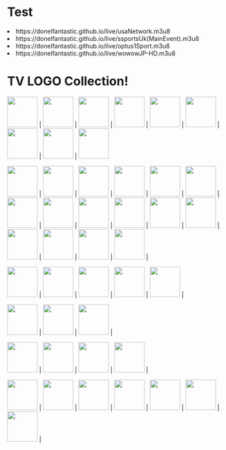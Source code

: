 Test
==
<li>https://donelfantastic.github.io/live/usaNetwork.m3u8</li>

<li>https://donelfantastic.github.io/live/ssportsUk(MainEvent).m3u8</li>

<li>https://donelfantastic.github.io/live/optus1Sport.m3u8</li>

<li>https://donelfantastic.github.io/live/wowowJP-HD.m3u8</li>


TV LOGO Collection! 
==


<img src="https://static.sky.co.nz/sky/channel-logos/051_sky_sport_1_logo_stack_rgb.png" width="70" /> | <img src="https://static.sky.co.nz/sky/channel-logos/051_sky_sport_2_logo_stack_rgb.png" width="70" /> | <img src="https://static.sky.co.nz/sky/channel-logos/051_sky_sport_3_logo_stack_rgb.png" width="70" /> | <img src="https://static.sky.co.nz/sky/channel-logos/051_sky_sport_4_logo_stack_rgb.png" width="70" /> | <img src="https://static.sky.co.nz/sky/channel-logos/051_sky_sport_5_logo_stack_rgb.png" width="70" /> | <img src="https://static.sky.co.nz/sky/channel-logos/051_sky_sport_6_logo_stack_rgb.png" width="70" /> | <img src="https://static.sky.co.nz/sky/channel-logos/051_sky_sport_7_logo_stack_rgb.png" width="70" /> | <img src="https://static.sky.co.nz/sky/channel-logos/051_sky_sport_8_logo_stack_rgb.png" width="70" /> | <img src="https://static.sky.co.nz/sky/channel-logos/051_sky_sport_9_logo_stack_rgb.png" width="70" />


<img src="https://assets.bein.com/mena/sites/3/2015/06/beIN_SPORTS1_PREMIUM_Digital_Mono.png" width="70" /> | <img src="https://assets.bein.com/mena/sites/3/2015/06/beIN_SPORTS2_PREMIUM_Digital_Mono.png" width="70" /> | <img src="https://assets.bein.com/mena/sites/3/2015/06/beIN_SPORTS3_PREMIUM_Digital_Mono.png" width="70" /> | <img src="https://assets.bein.com/mena/sites/3/2015/06/beIN_SPORTS1_ENGLISH_Digital_Mono.png" width="70" /> | <img src="https://assets.bein.com/mena/sites/3/2015/06/beIN_SPORTS2_ENGLISH_Digital_Mono.png" width="70" /> | <img src="https://assets.bein.com/mena/sites/3/2015/06/beIN_SPORTS3_ENGLISH_Digital_Mono.png" width="70" /> | <img src="https://assets.bein.com/mena/sites/3/2015/06/beIN_SPORTS1_DIGITAL_Mono.png" width="70" /> | <img src="https://assets.bein.com/mena/sites/3/2015/06/beIN_SPORTS2_DIGITAL_Mono.png" width="70" /> | <img src="https://assets.bein.com/mena/sites/3/2015/06/beIN_SPORTS3_DIGITAL_Mono.png" width="70" /> | <img src="https://assets.bein.com/mena/sites/3/2015/06/beIN_SPORTS4_DIGITAL_Mono.png" width="70" /> | <img src="https://assets.bein.com/mena/sites/3/2015/06/beIN_SPORTS5_DIGITAL_Mono.png" width="70" /> | <img src="https://assets.bein.com/mena/sites/3/2015/06/beIN_SPORTS6_DIGITAL_Mono.png" width="70" /> | <img src="https://assets.bein.com/mena/sites/3/2015/06/beIN_SPORTS7_DIGITAL_Mono.png" width="70" /> | <img src="https://assets.bein.com/mena/sites/3/2015/06/beIN_SPORTS1_FRENCH_Digital_Mono.png" width="70" /> | <img src="https://assets.bein.com/mena/sites/3/2015/06/beIN_SPORTS2_FRENCH_Digital_Mono.png" width="70" /> | <img src="https://assets.bein.com/mena/sites/3/2015/06/beIN_SPORTS3_FRENCH_Digital_Mono.png" width="70" /> | 


<img src="https://divign0fdw3sv.cloudfront.net/Images/ChannelLogo/contenthub/154_144.png" width="70" /> | <img src="https://divign0fdw3sv.cloudfront.net/Images/ChannelLogo/contenthub/138_144.png" width="70" /> | <img src="https://divign0fdw3sv.cloudfront.net/Images/ChannelLogo/contenthub/164_144.png" width="70" /> | <img src="https://divign0fdw3sv.cloudfront.net/Images/ChannelLogo/contenthub/241_144.png" width="70" /> | <img src="https://divign0fdw3sv.cloudfront.net/Images/ChannelLogo/contenthub/455_144.png" width="70" /> | 


<img src="https://www.lyngsat.com/logo/tv/ss/sky-sports-football-uk.svg" width="70" /> | <img src="https://www.lyngsat.com/logo/tv/ss/sky-sports-premier-league-uk.svg" width="70" /> | <img src="https://www.lyngsat.com/logo/tv/ss/sky-sports-main-event-uk.svg" width="70" /> | 


<img src="https://www.lyngsat.com/logo/tv/bb/bt-sport-1-uk.svg" width="70" /> | <img src="https://www.lyngsat.com/logo/tv/bb/bt-sport-2-uk.svg" width="70" /> | <img src="https://www.lyngsat.com/logo/tv/bb/bt-sport-3-uk.svg" width="70" /> | <img src="https://www.lyngsat.com/logo/tv/bb/bt-sport-4-uk.svg" width="70" /> | 



<img src="https://sportskhabri.com/wp-content/uploads/2022/04/Astro-renews-Premier-League-deal.jpg" width="70" /> | <img src="https://divign0fdw3sv.cloudfront.net/Images/ChannelLogo/contenthub/236_144.png" width="70" /> | <img src="https://divign0fdw3sv.cloudfront.net/Images/ChannelLogo/contenthub/466_144.png" width="70" /> | <img src="https://divign0fdw3sv.cloudfront.net/Images/ChannelLogo/contenthub/313_144.png" width="70" /> | <img src="https://assets.the-afc.com/Broadcasters/Astro.png" width="70" /> | <img src="" width="70" /> | <img src="" width="70" /> | 


  
